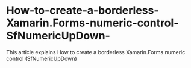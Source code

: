 # How-to-create-a-borderless-Xamarin.Forms-numeric-control-SfNumericUpDown-
This article explains How to create a borderless Xamarin.Forms numeric control (SfNumericUpDown)
